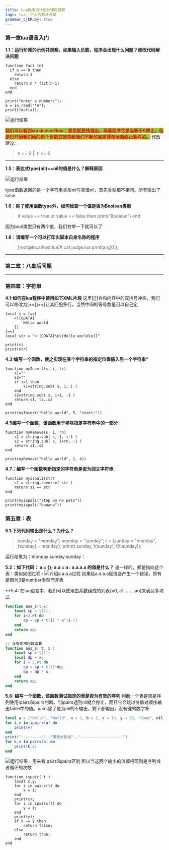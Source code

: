 ```yaml
---
title: Lua程序设计部分课后题解
tags: lua, 个人的解决方案
grammar_cjkRuby: true
---
```


### 第一章lua语言入门
**1.1：运行阶乘的示例并观察，如果输入负数，程序会出现什么问题？修改代码解决问题**
```
function fact (n)
  if n == 0 then
    return 1
  else
    return n * fact(n-1)
  end
end

print("enter a number:");
a = io.read("*n");
print(fact(a));
```

![运行结果](./images/1592117501626.png)

 <font style="background-color:yellowgreen;font-weight:bold;color:red">我们可以看到stack overflow：意思就是栈溢出。再看程序它是当等于0停止，但是已开始我们给的是个负数这就导致我们不断的减是逐渐远离终止条件的。</font>
 修改建议::
 > n == 0 || n >= 0

---

**1.5：表达式type(nil)==nil的值是什么？解释原因**

![运行结果](./images/1592118801673.png)

<font style="">
type函数返回的是一个字符串类型nil与空值nil，首先类型都不相同。所有输出了false
</font>

**1.6：除了使用函数type外，如何检查一个值是否为Boolean类型**

> if value == true or value == false then print("Boolean") end

因为bool类型只有两个值，我们穷举一下就可以了

**1.8：请编写一个可以打印出脚本自身名称的程序**
> [root@localhost lua]# cat judge.lua 
> print(arg[0]);


----

### 第二章：八皇后问题

---
### 第四章：字符串

**4.1:如何在lua程序中使用如下XML片段**
<font style="">
这里[[]]会和内容中的双括号冲突，我们可以修改为[==[]==]让其匹配多行，当然中间的等号数量可以自己定
</font>
```
local s = [==[
    <![CDATA[
        Hello world
    ]]
]==]
local str = "<![CDATA[\n\tHello world\n]]"

print(s)
print(str)
```

**4.3:编写一个函数，使之实现在某个字符串的指定位置插入另一个字符串"**
```
function myInsert(s, i, ts)
    s1=""
    s2=""
    if i>1 then
        s1=string.sub( s, 1, i )
    end
    s2=string.sub( s, i+1, -1 )
    return s1..ts..s2
end

print(myInsert("hello world", 5, "start:"))
```

**4.5编写一个函数，该函数用于移除指定字符串中的一部分**
```
function myRemove(s, i, rn)
    s1 = string.sub( s, 1, i-1 )
    s2 = string.sub( s, i+rn, -1 )
    return s1..s2
end

print(myRemove("hello world", 1, 4))
```

**4.7：编写一个函数判断指定的字符串是否为回文字符串:**
```
function myispali(str)
    s1 = string.reverse( str )
    return s1 == str
end

print(myispali("step on no pets"))
print(myispali("banana"))
```

### 第五章：表
**5.1:下列代码输出是什么？为什么？**
> sunday = "monday";
monday = "sunday";
t = {sunday = "monday", [sunday] = monday};
print(t.sunday, t[sunday], t[t.sunday]);

运行结果为：monday	sunday	sunday：<font style="background"></font>

**5.2：如下代码： a = {}; a.a = a : a.a.a.a 的值是什么？**
是一样的，都是指向这个表：类似如图过程::
![介绍a.a.a.a过程](./images/1593103721414.png)
如果给a.a.a.a赋值会产生一个错误，原有是因为3是number类型而非表

**5.4: 在lua语言中，我们可以使用由系数组成的列表{a0, a1, .... , an}来表达多项式
```lua
function ans_s(t,x)
    local sp = t[1];
    for i=2,#t do
        sp = sp + t[i] * x^(i-1)
    end
    return sp;
end

// 没有使用指数运算
function ans_s( t, x )
    local sp = t[1];
    local dp = x;
    for i = 2,#t do
        sp = sp + t[1]*dp;
        dp = dp * x;
    end
    return sp;
end
```

**5.6: 编写一个函数，该函数测试指定的表是否为有效的序列**
判断一个表是否是序列使用ipairs和pairs判断。当ipairs遇到nil就会停止，而且它会跳过价值对顺序输出table中的值。pairs除了值为nil的不输出，剩下都输出，没有键的数字补
```lua
local a = {"Hello", "World", a = 1, b = 2, x = 10, y = 20, "Good", nil, "Bye"}
for i,v in ipairs(a) do
    print(v)
end
print("----------".."俺是分割线".."-------------------")
for k,v in pairs(a) do
    print(k,v)
end
```
![运行结果，用来看ipairs和pairs区别](./images/1593107503006.png)
所以当这两个输出的值都相同则是序列或者循环的次数
```
function ispair( t )
    local x,y;
    for i in pairs(t) do
        x = i;
    end
    print(x);
    for i in ipairs(t) do
        y = i;
    end
    print(y);
    if x ~= y then
        return false;
    else
        return true;
    end
end
```

